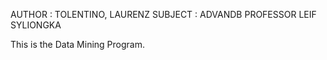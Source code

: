 AUTHOR	: 	TOLENTINO, LAURENZ
SUBJECT	:	ADVANDB
PROFESSOR	LEIF SYLIONGKA

This is the Data Mining Program.